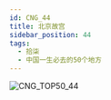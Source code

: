```yaml
---
id: CNG_44
title: 北京故宫
sidebar_position: 44
tags:
  - 拾柒
  - 中国一生必去的50个地方
---
```

![CNG_TOP50_44](/img/love/CNG_TOP50/44.png)
